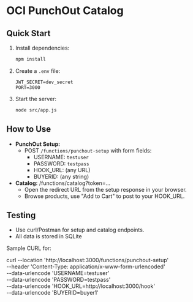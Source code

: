# OCI PunchOut Catalog

## Quick Start
1. Install dependencies:
   ```sh
   npm install
   ```
2. Create a `.env` file:
   ```env
   JWT_SECRET=dev_secret
   PORT=3000
   ```
3. Start the server:
   ```sh
   node src/app.js
   ```

## How to Use
- **PunchOut Setup:**
  - POST `/functions/punchout-setup` with form fields:
    - USERNAME: `testuser`
    - PASSWORD: `testpass`
    - HOOK_URL: (any URL)
    - BUYERID: (any string)
- **Catalog:**
   /functions/catalog?token=...
  - Open the redirect URL from the setup response in your browser.
  - Browse products, use "Add to Cart" to post to your HOOK_URL.

## Testing
- Use curl/Postman for setup and catalog endpoints.
- All data is stored in SQLite


Sample CURL for:

curl --location 'http://localhost:3000/functions/punchout-setup' \
--header 'Content-Type: application/x-www-form-urlencoded' \
--data-urlencode 'USERNAME=testuser' \
--data-urlencode 'PASSWORD=testpass' \
--data-urlencode 'HOOK_URL=http://localhost:3000/hook' \
--data-urlencode 'BUYERID=buyer1'